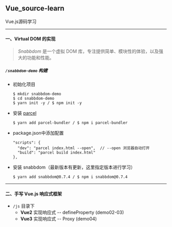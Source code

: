 ## Vue_source-learn

Vue.js源码学习

----



#### 一、Virtual DOM 的实现

> *Snabbdom* 是一个虚拟 DOM 库，专注提供简单、模块性的体验，以及强大的功能和性能。

##### `/snabbdom-demo` 构建

- 初始化项目
  
  ```
  $ mkdir snabbdom-demo
  $ cd snabbdom-demo
  $ yarn init -y / $ npm init -y
  ```

- 安装 [parcel](https://parceljs.org/)

  ```
  $ yarn add parcel-bundler / $ npm i parcel-bundler
  ```

- package.json中添加配置

  ```
  "scripts": {
    "dev": "parcel index.html --open",  // --open 浏览器自动打开
    "build": "parcel build index.html"
  },
  ```

- 安装 snabbdom（最新版本有更新，这里指定版本进行学习）

  ```
  $ yarn add snabbdom@0.7.4 / $ npm i snabbdom@0.7.4
  ```

------

#### 二、手写 Vue.js 响应式框架

- `/js` 目录下
  - **Vue2** 实现响应式 -- defineProperty (demo02-03)
  - **Vue3** 实现响应式 -- Proxy (demo04)

